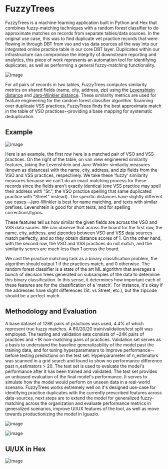 # FuzzyTrees

FuzzyTrees is a machine-learning application built in Python and Hex that combines fuzzy-matching techniques with a random forest classifier to do approximate matches on records from separate tables/data sources. In the original use case, this was to find duplicate vet practice records that were flowing in through DBT from vso and vss data sources all the way into our integrated online practice table in our core DBT layer. Duplicates within our infrastructure can compromise the integrity of downstream reporting and analytics, this piece of work represents an automation tool for identifying duplicates, as well as performing a general fuzzy-matching functionality.

![image](https://github.com/user-attachments/assets/14acbb26-73f4-4ffd-b4ec-5240f2a0896e)

For all pairs of records in two tables, FuzzyTrees computes similarity metrics on shared fields (name, city, address, zip) using the <a href='https://en.wikipedia.org/wiki/Levenshtein_distance'>Levenshtein distance</a> and <a href='https://en.wikipedia.org/wiki/Jaro%E2%80%93Winkler_distance'>Jaro-Winkler distance</a>. These similarity metrics are 
used for feature engineering for the random forest classifier algorithm. Scanning over duplicate VSS practices, FuzzyTrees finds the best approximate match in the table of VSO practices--providing a base mapping for systematic deduplication. 

## Example


![image](https://github.com/user-attachments/assets/f7922de9-630d-48f3-8009-d670eeb33094)


Here is an example, the first row here is a matched pair of VSO and VSS practices. On the right of the table, on van view engineered similarity features, taking the Levenshtein and Jaro-Winkler-similarity measures (known as distances) with the name, city, address, and zip fields from the VSO and VSS practices, respectively. We take these 'fuzzy' similarity measures because we can't do an exact matching process for these records since the fields aren't exactly identical (one VSS practice may spell their address with "St.", the VSO practice spelling that same duplicated practice with "Street" instead). The specific distances have slightly different use cases--Jaro-Winkler is best for name matching, and texts with similar prefixes. Levenshtein is good for short texts, and for spelling corrections/typos.

These features tell us how similar the given fields are across the VSO and VSS data soures. We can observe that across the board for the first row, the name, city, address, and zipcodes between VSO and VSS data sources match perfectly, and so they obtain distance scores of 1. On the other hand, with the second row, the VSO and VSS practices do not match, and the similarity scores are much less than 1 across the board.

We cast the practice matching task as a binary classification problem, the algorithm should output 1 if the practices match, and 0 otherwise. The random forest classifier is a state of the art ML algorithm that averages a bunch of decision trees generated on subsamples of the data to determine this binary classification. In this sense, it determines how important each of these features are for the classification of a 'match'. For instance, it's okay if the addresses have slight differences (St. vs Street, etc.), but the zipcode should be a perfect match.

## Methodology and Evaluation

A base dataset of 128K pairs of practices was used, 4.4% of which represent true fuzzy matches. A 60/20/20 train/validation/test split was employed. The testing and validation sets consists of ~24K pairs of practices and ~1K non-matching pairs of practices. Validation set serves as a basis to understand the baseline generalizability of the model past the training data, and for tuning hyperparameters to improve performance--before testing predictions on the test set. Hyperparameter of n_estimators was scanned in a grid search and found to show no performance difference past n_estimators > 20. The test set is used to evaluate the model's performance after it has been trained and validated. The test set provides an unbiased evaluation of the final model's performance. It serves to simulate how the model would perform on unseen data in a real-world scenario. FuzzyTrees works extremely well on it's designed use-case for identifying practice duplicates with the currently prescribed features across data-sources, next steps are to extend the model for generalized fuzzy-matching across the organization and evaluate performance metrics in generalized scenarios, improve UI/UX features of the tool, as well as move towards productionizing the model in Iguazio. 


![image](https://github.com/user-attachments/assets/7b93cc79-6190-4a97-b09e-bb2d3d710b80)

![image](https://github.com/user-attachments/assets/877b911d-ca0c-4947-baf2-a6b2237b1825)

## UI/UX in Hex

![image](https://github.com/user-attachments/assets/245a790a-2656-4f79-8c40-c5736d4e00a3)

